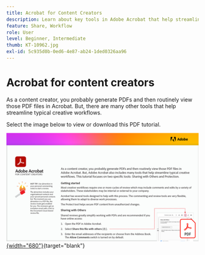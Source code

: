 ```yaml
---
title: Acrobat for Content Creators
description: Learn about key tools in Adobe Acrobat that help streamline creative workflows
feature: Share, Workflow
role: User
level: Beginner, Intermediate
thumb: KT-10962.jpg
exl-id: 5c935d0b-0ed6-4e87-ab24-1ded0326aa96
---
```

# Acrobat for content creators

As a content creator, you probably generate PDFs and then routinely view those PDF files in Acrobat. But, there are many other tools that help streamline typical creative workflows. 

Select the image below to view or download this PDF tutorial.

[![First page image of tutorial](assets/Acrobatforcontentcreators.png){width="680"}](assets/Acrobat-for-Content-Creators.pdf){target="blank"}
